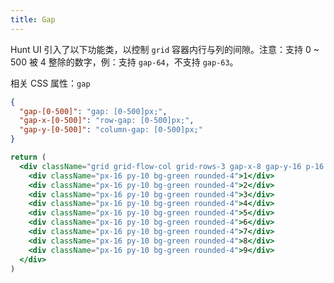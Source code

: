```yaml
---
title: Gap
---
```


Hunt UI 引入了以下功能类，以控制 `grid` 容器内行与列的间隙。注意：支持 0 ~ 500 被 4 整除的数字，例：支持 `gap-64`，不支持 `gap-63`。

相关 CSS 属性：`gap`

```json classes
{
  "gap-[0-500]": "gap: [0-500]px;",
  "gap-x-[0-500]": "row-gap: [0-500]px;",
  "gap-y-[0-500]": "column-gap: [0-500]px;"
}
```

```jsx acss
return (
  <div className="grid grid-flow-col grid-rows-3 gap-x-8 gap-y-16 p-16 w-full text-white text-center bg-tp-gray-100 rounded-4">
    <div className="px-16 py-10 bg-green rounded-4">1</div>
    <div className="px-16 py-10 bg-green rounded-4">2</div>
    <div className="px-16 py-10 bg-green rounded-4">3</div>
    <div className="px-16 py-10 bg-green rounded-4">4</div>
    <div className="px-16 py-10 bg-green rounded-4">5</div>
    <div className="px-16 py-10 bg-green rounded-4">6</div>
    <div className="px-16 py-10 bg-green rounded-4">7</div>
    <div className="px-16 py-10 bg-green rounded-4">8</div>
    <div className="px-16 py-10 bg-green rounded-4">9</div>
  </div>
)
```
